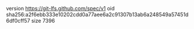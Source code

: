 version https://git-lfs.github.com/spec/v1
oid sha256:a2f6ebb333e10202cdd0a77aee6a2c91307b13ab6a248549a57451d6df0cff57
size 7396
